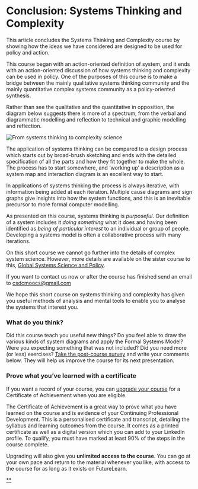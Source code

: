 # Conclusion: Systems Thinking and Complexity

This article concludes the Systems Thinking and Complexity course by showing how the ideas we have considered are designed to be used for policy and action.

This course began with an action-oriented definition of system, and it ends with an action-oriented discussion of how systems thinking and complexity can be used in policy. One of the purposes of this course is to make a bridge between the mainly qualitative systems thinking community and the mainly quantitative complex systems community as a policy-oriented synthesis.

Rather than see the qualitative and the quantitative in opposition, the diagram below suggests there is more of a spectrum, from the verbal and diagrammatic modelling and reflection to technical and graphic modelling and reflection.

![From systems thinking to complexity science](https://ugc.futurelearn.com/uploads/assets/2d/a4/hero_2da47cb0-7d78-490f-8183-d5bbb348af31.png)

The application of systems thinking can be compared to a design process which starts out by broad-brush sketching and ends with the detailed specification of all the parts and how they fit together to make the whole. The process has to start somewhere, and ‘working up’ a description as a system map and interaction diagram is an excellent way to start.

In applications of systems thinking the process is always iterative, with information being added at each iteration. Multiple cause diagrams and sign graphs give insights into how the system functions, and this is an inevitable precursor to more formal computer modelling.

As presented on this course, systems thinking is *purposeful*. Our definition of a system includes it *doing something* what it does and having been identified as *being of particular interest* to an individual or group of people. Developing a systems model is often a collaborative process with many iterations.

On this short course we cannot go further into the details of complex system science. However, more details are available on the sister course to this, [Global Systems Science and Policy](https://www.futurelearn.com/courses/global-systems-science/).

If you want to contact us now or after the course has finished send an email to csdcmoocs@gmail.com

We hope this short course on systems thinking and complexity has given you useful methods of analysis and mental tools to enable you to analyse the systems that interest you.

### What do you think?

Did this course teach you useful new things? Do you feel able to draw the various kinds of system diagrams and apply the Formal Systems Model? Were you expecting something that was not included? Did you need more (or less) exercises? [Take the post-course survey](https://www.futurelearn.com/courses/systems-thinking-complexity/3/run_surveys/0d8d4f31-5d56-46ea-ab4e-3e6486335902) and write your comments below. They will help us improve the course for its next presentation.

### Prove what you’ve learned with a certificate

If you want a record of your course, you can [upgrade your course](https://www.futurelearn.com/courses/systems-thinking-complexity/3/upgrade) for a Certificate of Achievement when you are eligible.

The Certificate of Achievement is a great way to prove what you have learned on the course and is evidence of your Continuing Professional Development. This is a personalised certificate and transcript, detailing the syllabus and learning outcomes from the course. It comes as a printed certificate as well as a digital version which you can add to your LinkedIn profile. To qualify, you must have marked at least 90% of the steps in the course complete.

Upgrading will also give you **unlimited access to the course**. You can go at your own pace and return to the material whenever you like, with access to the course for as long as it exists on FutureLearn.

[**](https://www.futurelearn.com/courses/systems-thinking-complexity/3/steps/207365#fl-comments)